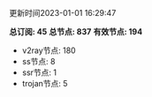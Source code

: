 更新时间2023-01-01 16:29:47

**总订阅: 45**
**总节点: 837**
**有效节点: 194**
- v2ray节点: 180
- ss节点: 8
- ssr节点: 1
- trojan节点: 5
